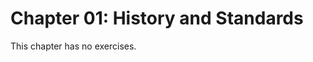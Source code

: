 Chapter 01: History and Standards
=================================

This chapter has no exercises.
